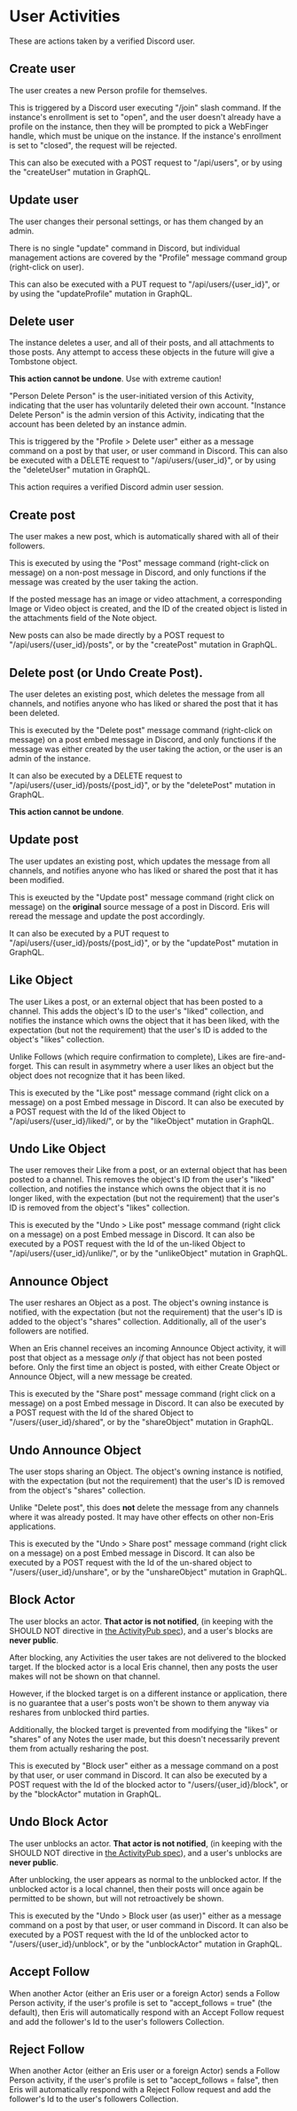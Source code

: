 # User Activities

These are actions taken by a verified Discord user.

## Create user

The user creates a new Person profile for themselves.

This is triggered by a Discord user executing "/join" slash command. If the instance's enrollment is set to "open", and the user doesn't already have a profile on the instance, then they will be prompted to pick a WebFinger handle, which must be unique on the instance. If the instance's enrollment is set to "closed", the request will be rejected.

This can also be executed with a POST request to "/api/users", or by using the "createUser" mutation in GraphQL. 

## Update user

The user changes their personal settings, or has them changed by an admin.

There is no single "update" command in Discord, but individual management actions are covered by the "Profile" message command group (right-click on user). 

This can also be executed with a PUT request to "/api/users/{user_id}", or by using the "updateProfile" mutation in GraphQL.

## Delete user

The instance deletes a user, and all of their posts, and all attachments to those posts. Any attempt to access these objects in the future will give a Tombstone object.

**This action cannot be undone**. Use with extreme caution!

"Person Delete Person" is the user-initiated version of this Activity, indicating that the user has voluntarily deleted their own account. "Instance Delete Person" is the admin version of this Activity, indicating that the account has been deleted by an instance admin. 

This is triggered by the "Profile > Delete user" either as a message command on a post by that user, or user command in Discord. This can also be executed with a DELETE request to "/api/users/{user_id}", or by using the "deleteUser" mutation in GraphQL. 

This action requires a verified Discord admin user session.


## Create post

The user makes a new post, which is automatically shared with all of their followers.

This is executed by using the "Post" message command (right-click on message) on a non-post message in Discord, and only functions if the message was created by the user taking the action.

If the posted message has an image or video attachment, a corresponding Image or Video object is created, and the ID of the created object is listed in the attachments field of the Note object.

New posts can also be made directly by a POST request to "/api/users/{user_id}/posts", or by the "createPost" mutation in GraphQL.

## Delete post (or Undo Create Post).

The user deletes an existing post, which deletes the message from all channels, and notifies anyone who has liked or shared the post that it has been deleted.

This is executed by the "Delete post" message command (right-click on message) on a post embed message in Discord, and only functions if the message was either created by the user taking the action, or the user is an admin of the instance.

It can also be executed by a DELETE request to "/api/users/{user_id}/posts/{post_id}", or by the "deletePost" mutation in GraphQL.

**This action cannot be undone**.

## Update post

The user updates an existing post, which updates the message from all channels, and notifies anyone who has liked or shared the post that it has been modified.

This is exeucted by the "Update post" message command (right click on message) on the **original** source message of a post in Discord. Eris will reread the message and update the post accordingly.

It can also be executed by a PUT request to "/api/users/{user_id}/posts/{post_id}", or by the "updatePost" mutation in GraphQL.

## Like Object

The user Likes a post, or an external object that has been posted to a channel. This adds the object's ID to the user's "liked" collection, and notifies the instance which owns the object that it has been liked, with the expectation (but not the requirement) that the user's ID is added to the object's "likes" collection. 

Unlike Follows (which require confirmation to complete), Likes are fire-and-forget. This can result in asymmetry where a user likes an object but the object does not recognize that it has been liked.

This is executed by the "Like post" message command (right click on a message) on a post Embed message in Discord. It can also be executed by a POST request with the Id of the liked Object to "/api/users/{user_id}/liked/", or by the "likeObject" mutation in GraphQL.

## Undo Like Object

The user removes their Like from a post, or an external object that has been posted to a channel. This removes the object's ID from the user's "liked" collection, and notifies the instance which owns the object that it is no longer liked, with the expectation (but not the requirement) that the user's ID is removed from the object's "likes" collection. 

This is executed by the "Undo > Like post" message command (right click on a message) on a post Embed message in Discord. It can also be executed by a POST request with the Id of the un-liked Object to "/api/users/{user_id}/unlike/", or by the "unlikeObject" mutation in GraphQL.

## Announce Object

The user reshares an Object as a post. The object's owning instance is notified, with the expectation (but not the requirement) that the user's ID is added to the object's "shares" collection. Additionally, all of the user's followers are notified.

When an Eris channel receives an incoming Announce Object activity, it will post that object as a message *only if* that object has not been posted before. Only the first time an object is posted, with either Create Object or Announce Object, will a new message be created.

This is executed by the "Share post" message command (right click on a message) on a post Embed message in Discord. It can also be executed by a POST request with the Id of the shared Object to "/users/{user_id}/shared", or by the "shareObject" mutation in GraphQL.

## Undo Announce Object

The user stops sharing an Object. The object's owning instance is notified, with the expectation (but not the requirement) that the user's ID is removed from the object's "shares" collection. 

Unlike "Delete post", this does **not** delete the message from any channels where it was already posted. It may have other effects on other non-Eris applications.

This is executed by the "Undo > Share post" message command (right click on a message) on a post Embed message in Discord. It can also be executed by a POST request with the Id of the un-shared object to "/users/{user_id}/unshare", or by the "unshareObject" mutation in GraphQL.


## Block Actor

The user blocks an actor. **That actor is not notified**, (in keeping with the SHOULD NOT directive in [the ActivityPub spec](https://www.w3.org/TR/activitypub/#block-activity-outbox)), and a user's blocks are **never public**. 

After blocking, any Activities the user takes are not delivered to the blocked target. If the blocked actor is a local Eris channel, then any posts the user makes will not be shown on that channel. 

However, if the blocked target is on a different instance or application, there is no guarantee that a user's posts won't be shown to them anyway via reshares from unblocked third parties.

Additionally, the blocked target is prevented from modifying the "likes" or "shares" of any Notes the user made, but this doesn't necessarily prevent them from actually resharing the post. 

This is executed by "Block user" either as a message command on a post by that user, or user command in Discord. It can also be executed by a POST request with the Id of the blocked actor to "/users/{user_id}/block", or by the "blockActor" mutation in GraphQL.

## Undo Block Actor

The user unblocks an actor. **That actor is not notified**, (in keeping with the SHOULD NOT directive in [the ActivityPub spec](https://www.w3.org/TR/activitypub/#block-activity-outbox)), and a user's unblocks are **never public**. 

After unblocking, the user appears as normal to the unblocked actor. If the unblocked actor is a local channel, then their posts will once again be permitted to be shown, but will not retroactively be shown.

This is executed by the "Undo > Block user (as user)" either as a message command on a post by that user, or user command in Discord. It can also be executed by a POST request with the Id of the unblocked actor to "/users/{user_id}/unblock", or by the "unblockActor" mutation in GraphQL.

## Accept Follow

When another Actor (either an Eris user or a foreign Actor) sends a Follow Person activity, if the user's profile is set to "accept_follows = true" (the default), then Eris will automatically respond with an Accept Follow request and add the follower's Id to the user's followers Collection.

## Reject Follow

When another Actor (either an Eris user or a foreign Actor) sends a Follow Person activity, if the user's profile is set to "accept_follows = false", then Eris will automatically respond with a Reject Follow request and add the follower's Id to the user's followers Collection.